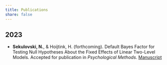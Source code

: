 ```yaml
---
title: Publications 
share: false
---
```


## 2023

- **Sekulovski, N.**, & Hoijtink, H. (forthcoming). Default Bayes Factor for Testing Null Hypotheses About the
Fixed Effects of Linear Two-Level Models. Accepted for publication in *Psychological Methods*. [Manuscript](https://github.com/sekulovskin/research-archive-masters-thesis/blob/main/Manuscript/Manuscript.pdf)
